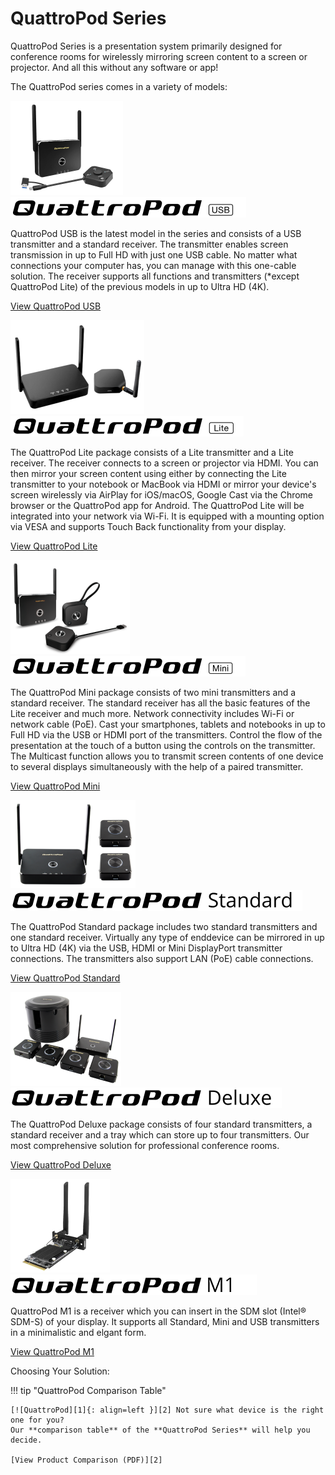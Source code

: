 # QuattroPod Series

QuattroPod Series is a presentation system primarily designed for conference rooms for wirelessly mirroring screen content to a screen or projector. And all this without any software or app!

The QuattroPod series comes in a variety of models: 

<div class="md-showcase">
	<img src="assets/img/quattropod.usb.png" alt="Image: QuattroPod USB">
	<div>
		<img src="assets/img/quattropod-usb.black.logo.png" alt="Logo: QuattroPod USB">
		<p>QuattroPod USB is the latest model in the series and consists of a USB transmitter and a standard receiver. The transmitter enables screen transmission in up to Full HD with just one USB cable. No matter what connections your computer has, you can manage with this one-cable solution. The receiver supports all functions and transmitters (*except QuattroPod Lite) of the previous models in up to Ultra HD (4K).</p>
		<p><a href="usb/intro">View QuattroPod USB</a></p>
	</div>
</div>
<div class="md-showcase">
	<img src="assets/img/quattropod.lite.png" alt="Image: QuattroPod Lite">
	<div>
		<img src="assets/img/quattropod-lite.black.logo.png" alt="Logo: QuattroPod Lite">
		<p>The QuattroPod Lite package consists of a Lite transmitter and a Lite receiver. The receiver connects to a screen or projector via HDMI. You can then mirror your screen content using either by connecting the Lite transmitter to your notebook or MacBook via HDMI or mirror your device's screen wirelessly via AirPlay for iOS/macOS, Google Cast via the Chrome browser or the QuattroPod app for Android. The QuattroPod Lite will be integrated into your network via Wi-Fi. It is equipped with a mounting option via VESA and supports Touch Back functionality from your display.</p>
		<p><a href="lite/intro">View QuattroPod Lite</a></p>
	</div>
</div>
<div class="md-showcase">
	<img src="assets/img/quattropod.mini.png" alt="Image: QuattroPod Mini">
	<div>
		<img src="assets/img/quattropod-mini.black.logo.png" alt="Logo: QuattroPod Mini">
		<p>The QuattroPod Mini package consists of two mini transmitters and a standard receiver. The standard receiver has all the basic features of the Lite receiver and much more. Network connectivity includes Wi-Fi or network cable (PoE). Cast your smartphones, tablets and notebooks in up to Full HD via the USB or HDMI port of the transmitters. Control the flow of the presentation at the touch of a button using the controls  on the transmitter. The Multicast function allows you to transmit screen contents of one device to several displays simultaneously with the help of a paired transmitter.</p>
		<p><a href="mini/intro">View QuattroPod Mini</a></p>
	</div>
</div>
<div class="md-showcase">
	<img src="assets/img/quattropod.standard.png" alt="Image: QuattroPod Standard">
	<div>
		<img src="assets/img/quattropod-standard.black.logo.png" alt="Logo: QuattroPod Standard">
		<p>The QuattroPod Standard package includes two standard transmitters and one standard receiver. Virtually any type of enddevice can be mirrored in up to Ultra HD (4K) via the USB, HDMI or Mini DisplayPort transmitter connections. The transmitters also support LAN (PoE) cable connections.</p>
		<p><a href="standard/intro">View QuattroPod Standard</a></p>
	</div>
</div>
<div class="md-showcase">
	<img src="assets/img/quattropod.deluxe.png" alt="Image: QuattroPod Deluxe">
	<div>
		<img src="assets/img/quattropod-deluxe.black.logo.png" alt="Logo: QuattroPod Deluxe">
		<p>The QuattroPod Deluxe package consists of four standard transmitters, a standard receiver and a tray which can store up to four transmitters. Our most comprehensive solution for professional conference rooms.</p>
		<p><a href="deluxe/intro">View QuattroPod Deluxe</a></p>
	</div>
</div>
<div class="md-showcase">
	<img src="assets/img/quattropod.m1.png" alt="Abbildung: QuattroPod M1">
	<div>
		<img src="assets/img/quattropod-m1.black.logo.png" alt="Logo: QuattroPod M1">
		<p>QuattroPod M1 is a receiver which you can insert in the SDM slot (Intel® SDM-S) of your display. It supports all Standard, Mini and USB transmitters in a minimalistic and elgant form.</p>
		<p><a href="m1/intro">View QuattroPod M1</a></p>
	</div>
</div>

Choosing Your Solution:

!!! tip "QuattroPod Comparison Table"

    [![QuattroPod][1]{: align=left }][2] Not sure what device is the right one for you? 
	Our **comparison table** of the **QuattroPod Series** will help you decide.
	
	[View Product Comparison (PDF)][2]

  [1]: assets/img/quattropod.productcomparison.en.png
  [2]: https://download.stueber.de/doc/en/quattropod/quattropod.productcomparison.en.pdf